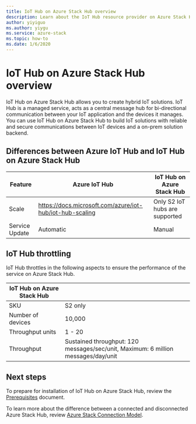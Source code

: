 ```yaml
---
title: IoT Hub on Azure Stack Hub overview
description: Learn about the IoT Hub resource provider on Azure Stack Hub and differences from the Azure hosted version of IoT Hub.
author: yiyiguo 
ms.author: yiygu 
ms.service: azure-stack
ms.topic: how-to
ms.date: 1/6/2020 
---
```


# IoT Hub on Azure Stack Hub overview

IoT Hub on Azure Stack Hub allows you to create hybrid IoT solutions. IoT Hub is a managed service, acts as a central message hub for bi-directional communication between your IoT application and the devices it manages. You can use IoT Hub on Azure Stack Hub to build IoT solutions with reliable and secure communications between IoT devices and a on-prem solution backend. 

## Differences between Azure IoT Hub and IoT Hub on Azure Stack Hub

| Feature | Azure IoT Hub | IoT Hub on Azure Stack Hub |
|-|-|-|
| Scale | https://docs.microsoft.com/azure/iot-hub/iot-hub-scaling | Only S2 IoT hubs are supported|
| Service Update | Automatic | Manual |

## IoT Hub throttling

IoT Hub throttles in the following aspects to ensure the performance of the service on Azure Stack Hub.

| IoT Hub on Azure Stack Hub| |
|-|-|
| SKU | S2 only|
| Number of devices | 10,000 |
| Throughput units | 1 - 20 |
| Throughput | Sustained throughput: 120 messages/sec/unit, Maximum: 6 million messages/day/unit |

## Next steps

To prepare for installation of IoT Hub on Azure Stack Hub, review the [Prerequisites](iot-hub-rp-prerequisites.md) document.

To learn more about the difference between a connected and disconnected Azure Stack Hub, review [Azure Stack Connection Model](azure-stack-connection-models.md).
